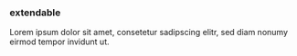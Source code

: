 ### extendable

Lorem ipsum dolor sit amet, consetetur sadipscing elitr, sed diam nonumy eirmod
tempor invidunt ut.